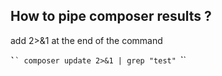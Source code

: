 
## How to pipe composer results ?

add 2>&1 at the end of the command

`̀``
composer update 2>&1 | grep "test"
`̀``
